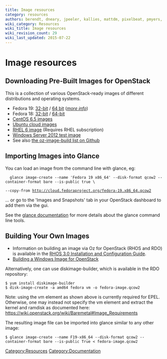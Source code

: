 ```yaml
---
title: Image resources
category: resources
authors: berendt, dneary, jpeeler, kallies, mattdm, pixelbeat, pmyers, rbowen, rdo
wiki_category: Resources
wiki_title: Image resources
wiki_revision_count: 29
wiki_last_updated: 2015-07-22
---
```


# Image resources

## Downloading Pre-Built Images for OpenStack

This is a collection of various OpenStack-ready images of different distributions and operating systems.

*   Fedora 19: [32-bit](http://cloud.fedoraproject.org/fedora-19.i386.qcow2) / [64 bit](http://cloud.fedoraproject.org/fedora-19.x86_64.qcow2) ([*more info*](http://cloud.fedoraproject.org/))
*   Fedora 18: [32-bit](http://mattdm.fedorapeople.org/cloud-images/Fedora18-Cloud-i386-latest.qcow2) / [64-bit](http://mattdm.fedorapeople.org/cloud-images/Fedora18-Cloud-x86_64-latest.qcow2)
*   [CentOS 6.5 images](http://repos.fedorapeople.org/repos/openstack/guest-images/)
*   [Ubuntu cloud images](//cloud-images.ubuntu.com/)
*   [RHEL 6 image](https://rhn.redhat.com/rhn/software/channel/downloads/Download.do?cid=16952) (Requires RHEL subscription)
*   [Windows Server 2012 test image](http://www.cloudbase.it/ws2012/)
*   See also [the oz-image-build list on Github](https://github.com/rackerjoe/oz-image-build)

## Importing Images into Glance

You can load an image from the command line with glance, eg:

      glance image-create --name 'Fedora 19 x86_64' --disk-format qcow2 --container-format bare --is-public true \
`--copy-from `[`http://cloud.fedoraproject.org/fedora-19.x86_64.qcow2`](http://cloud.fedoraproject.org/fedora-19.x86_64.qcow2)

... or go to the 'Images and Snapshots' tab in your OpenStack dashboard to add them via the gui.

See the [glance documentation](http://docs.openstack.org/trunk/openstack-compute/admin/content/adding-images.html) for more details about the glance command line tools.

## Building Your Own Images

*   Information on building an image via Oz for OpenStack (RHOS and RDO) is available in the [RHOS 3.0 Installation and Configuration Guide](https://access.redhat.com/site/documentation/en-US/Red_Hat_OpenStack/3/html/Installation_and_Configuration_Guide/Building_a_Custom_Disk_Image.html).
*   [Building a Windows Image for OpenStack](http://poolsidemenace.wordpress.com/2011/06/16/porting-windows-to-openstack/)

Alternatively, one can use diskimage-builder, which is available in the RDO repository:

    $ yum install diskimage-builder
    $ disk-image-create -a amd64 fedora vm -o fedora-image.qcow2

Note: using the vm element as shown above is currently required for EPEL. Otherwise, one may instead not specify the vm element and extract the kernel and ramdisk as documented here: <https://wiki.openstack.org/wiki/Baremetal#Image_Requirements>

The resulting image file can be imported into glance similar to any other image:

    $ glance image-create --name F19-x86_64 --disk-format qcow2 --container-format bare --is-public True < fedora-image.qcow2

<Category:Resources> <Category:Documentation>
